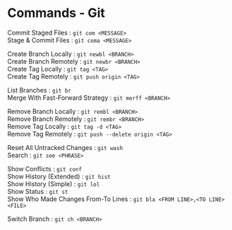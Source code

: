 # Commands - Git

Commit Staged Files : `git com <MESSAGE>`\
Stage & Commit Files : `git coma <MESSAGE>`

Create Branch Locally : `git newbl <BRANCH>`\
Create Branch Remotely : `git newbr <BRANCH>`\
Create Tag Locally : `git tag <TAG>`\
Create Tag Remotely : `git push origin <TAG>`

List Branches : `git br`\
Merge With Fast-Forward Strategy : `git merff <BRANCH>`

Remove Branch Locally : `git rembl <BRANCH>`\
Remove Branch Remotely : `git rembr <BRANCH>`\
Remove Tag Locally : `git tag -d <TAG>`\
Remove Tag Remotely : `git push --delete origin <TAG>`

Reset All Untracked Changes : `git wash`\
Search : `git see <PHRASE>`

Show Conflicts : `git conf`\
Show History (Extended) : `git hist`\
Show History (Simple) : `git lol`\
Show Status : `git st`\
Show Who Made Changes From-To Lines : `git bla <FROM LINE>,<TO LINE> <FILE>`

Switch Branch : `git ch <BRANCH>`
